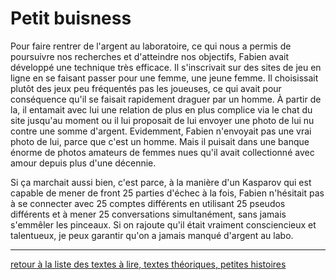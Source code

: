 Petit buisness
==============

Pour faire rentrer de l'argent au laboratoire, ce qui nous a permis de poursuivre nos recherches et d'atteindre nos objectifs, Fabien avait développé une technique très efficace. Il s'inscrivait sur des sites de jeu en ligne en se faisant passer pour une femme, une jeune femme. Il choisissait plutôt des jeux peu fréquentés pas les joueuses, ce qui avait pour conséquence qu'il se faisait rapidement draguer par un homme. À partir de la, il entamait avec lui une relation de plus en plus complice via le chat du site jusqu'au moment ou il lui proposait de lui envoyer une photo de lui nu contre une somme d'argent. Evidemment, Fabien n'envoyait pas une vrai photo de lui, parce que c'est un homme. Mais il puisait dans une banque énorme de photos amateurs de femmes nues qu'il avait collectionné avec amour depuis plus d'une décennie.

Si ça marchait aussi bien, c'est parce, à la manière d'un Kasparov qui est capable de mener de front 25 parties d'échec à la fois, Fabien n'hésitait pas à se connecter avec 25 comptes différents en utilisant 25 pseudos différents et à mener 25 conversations simultanément, sans jamais s'emmêler les pinceaux. Si on rajoute qu'il était vraiment consciencieux et talentueux, je peux garantir qu'on a jamais manqué d'argent au labo.


---

[retour à la liste des textes à lire, textes théoriques, petites histoires](.)
